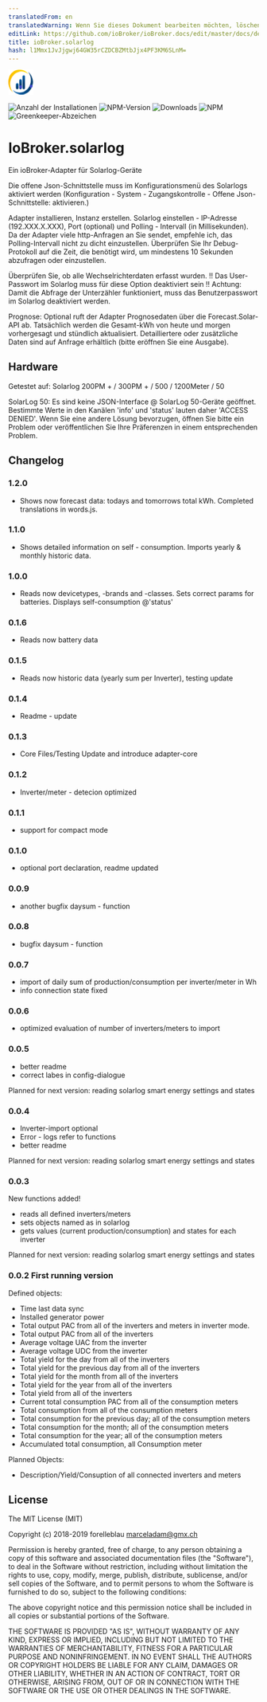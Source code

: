 ```yaml
---
translatedFrom: en
translatedWarning: Wenn Sie dieses Dokument bearbeiten möchten, löschen Sie bitte das Feld "translationsFrom". Andernfalls wird dieses Dokument automatisch erneut übersetzt
editLink: https://github.com/ioBroker/ioBroker.docs/edit/master/docs/de/adapterref/iobroker.solarlog/README.md
title: ioBroker.solarlog
hash: l1Mmx1JvJjgwj64GW35rCZDCBZMtbJjx4PF3KM6SLnM=
---
```

![Logo](../../../en/adapterref/iobroker.solarlog/admin/solarlog.png)

![Anzahl der Installationen](http://iobroker.live/badges/solarlog-stable.svg)
![NPM-Version](http://img.shields.io/npm/v/iobroker.solarlog.svg)
![Downloads](https://img.shields.io/npm/dm/iobroker.solarlog.svg)
![NPM](https://nodei.co/npm/iobroker.solarlog.png?downloads=true)
![Greenkeeper-Abzeichen](https://badges.greenkeeper.io/iobroker-community-adapters/ioBroker.solarlog.svg)

# IoBroker.solarlog
Ein ioBroker-Adapter für Solarlog-Geräte

Die offene Json-Schnittstelle muss im Konfigurationsmenü des Solarlogs aktiviert werden (Konfiguration - System - Zugangskontrolle - Offene Json-Schnittstelle: aktivieren.)

Adapter installieren, Instanz erstellen.
Solarlog einstellen - IP-Adresse (192.XXX.X.XXX), Port (optional) und Polling - Intervall (in Millisekunden). Da der Adapter viele http-Anfragen an Sie sendet, empfehle ich, das Polling-Intervall nicht zu dicht einzustellen. Überprüfen Sie Ihr Debug-Protokoll auf die Zeit, die benötigt wird, um mindestens 10 Sekunden abzufragen oder einzustellen.

Überprüfen Sie, ob alle Wechselrichterdaten erfasst wurden. !! Das User-Passwort im Solarlog muss für diese Option deaktiviert sein !! Achtung: Damit die Abfrage der Unterzähler funktioniert, muss das Benutzerpasswort im Solarlog deaktiviert werden.

Prognose: Optional ruft der Adapter Prognosedaten über die Forecast.Solar-API ab. Tatsächlich werden die Gesamt-kWh von heute und morgen vorhergesagt und stündlich aktualisiert. Detailliertere oder zusätzliche Daten sind auf Anfrage erhältlich (bitte eröffnen Sie eine Ausgabe).

## Hardware
Getestet auf: Solarlog 200PM + / 300PM + / 500 / 1200Meter / 50

SolarLog 50: Es sind keine JSON-Interface @ SolarLog 50-Geräte geöffnet. Bestimmte Werte in den Kanälen 'info' und 'status' lauten daher 'ACCESS DENIED'. Wenn Sie eine andere Lösung bevorzugen, öffnen Sie bitte ein Problem oder veröffentlichen Sie Ihre Präferenzen in einem entsprechenden Problem.

## Changelog

### 1.2.0

-   Shows now forecast data: todays and tomorrows total kWh. Completed translations in words.js.

### 1.1.0

-   Shows detailed information on self - consumption. Imports yearly & monthly historic data.

### 1.0.0

-   Reads now devicetypes, -brands and -classes. Sets correct params for batteries. Displays self-consumption @'status'

### 0.1.6

-   Reads now battery data

### 0.1.5

-   Reads now historic data (yearly sum per Inverter), testing update

### 0.1.4

-   Readme - update

### 0.1.3

-   Core Files/Testing Update and introduce adapter-core

### 0.1.2

-   Inverter/meter - detecion optimized

### 0.1.1

-   support for compact mode

### 0.1.0

-   optional port declaration, readme updated

### 0.0.9

-   another bugfix daysum - function

### 0.0.8

-   bugfix daysum - function

### 0.0.7

-   import of daily sum of production/consumption per inverter/meter in Wh
-   info connection state fixed

### 0.0.6

-   optimized evaluation of number of inverters/meters to import

### 0.0.5

-   better readme
-   correct labes in config-dialogue

Planned for next version: reading solarlog smart energy settings and states

### 0.0.4

-   Inverter-import optional
-   Error - logs refer to functions
-   better readme

Planned for next version: reading solarlog smart energy settings and states

### 0.0.3

New functions added!

-   reads all defined inverters/meters
-   sets objects named as in solarlog
-   gets values (current production/consumption) and states for each inverter

Planned for next version: reading solarlog smart energy settings and states

### 0.0.2 First running version

Defined objects:

-   Time last data sync
-   Installed generator power
-   Total output PAC from all of the inverters and meters in inverter mode.
-   Total output PAC from all of the inverters
-   Average voltage UAC from the inverter
-   Average voltage UDC from the inverter
-   Total yield for the day from all of the inverters
-   Total yield for the previous day from all of the inverters
-   Total yield for the month from all of the inverters
-   Total yield for the year from all of the inverters
-   Total yield from all of the inverters
-   Current total consumption PAC from all of the consumption meters
-   Total consumption from all of the consumption meters
-   Total consumption for the previous day; all of the consumption meters
-   Total consumption for the month; all of the consumption meters
-   Total consumption for the year; all of the consumption meters
-   Accumulated total consumption, all Consumption meter

Planned Objects:

-   Description/Yield/Consuption of all connected inverters and meters

## License

The MIT License (MIT)

Copyright (c) 2018-2019 forelleblau marceladam@gmx.ch

Permission is hereby granted, free of charge, to any person obtaining a copy
of this software and associated documentation files (the "Software"), to deal
in the Software without restriction, including without limitation the rights
to use, copy, modify, merge, publish, distribute, sublicense, and/or sell
copies of the Software, and to permit persons to whom the Software is
furnished to do so, subject to the following conditions:

The above copyright notice and this permission notice shall be included in
all copies or substantial portions of the Software.

THE SOFTWARE IS PROVIDED "AS IS", WITHOUT WARRANTY OF ANY KIND, EXPRESS OR
IMPLIED, INCLUDING BUT NOT LIMITED TO THE WARRANTIES OF MERCHANTABILITY,
FITNESS FOR A PARTICULAR PURPOSE AND NONINFRINGEMENT. IN NO EVENT SHALL THE
AUTHORS OR COPYRIGHT HOLDERS BE LIABLE FOR ANY CLAIM, DAMAGES OR OTHER
LIABILITY, WHETHER IN AN ACTION OF CONTRACT, TORT OR OTHERWISE, ARISING FROM,
OUT OF OR IN CONNECTION WITH THE SOFTWARE OR THE USE OR OTHER DEALINGS IN
THE SOFTWARE.